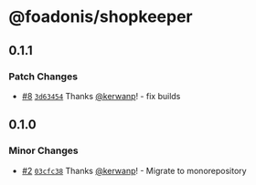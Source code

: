 # @foadonis/shopkeeper

## 0.1.1

### Patch Changes

- [#8](https://github.com/FriendsOfAdonis/FriendsOfAdonis/pull/8) [`3d63454`](https://github.com/FriendsOfAdonis/FriendsOfAdonis/commit/3d63454a855df620353808648b02a57ba15041f2) Thanks [@kerwanp](https://github.com/kerwanp)! - fix builds

## 0.1.0

### Minor Changes

- [#2](https://github.com/FriendsOfAdonis/FriendsOfAdonis/pull/2) [`03cfc38`](https://github.com/FriendsOfAdonis/FriendsOfAdonis/commit/03cfc3878a2fe215be751160d7996441698e5298) Thanks [@kerwanp](https://github.com/kerwanp)! - Migrate to monorepository

